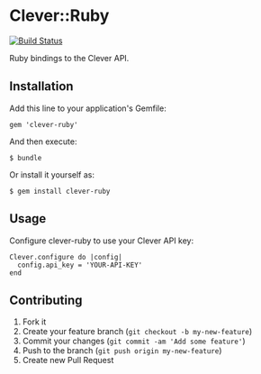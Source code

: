 # Clever::Ruby

[![Build Status](https://travis-ci.org/Clever/clever-ruby.png)](https://travis-ci.org/Clever/clever-ruby)

Ruby bindings to the Clever API.

## Installation

Add this line to your application's Gemfile:

    gem 'clever-ruby'

And then execute:

    $ bundle

Or install it yourself as:

    $ gem install clever-ruby

## Usage

Configure clever-ruby to use your Clever API key:

    Clever.configure do |config|
      config.api_key = 'YOUR-API-KEY'
    end

## Contributing

1. Fork it
2. Create your feature branch (`git checkout -b my-new-feature`)
3. Commit your changes (`git commit -am 'Add some feature'`)
4. Push to the branch (`git push origin my-new-feature`)
5. Create new Pull Request
